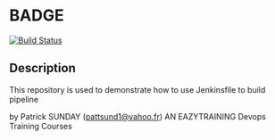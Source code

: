 # BADGE

[![Build Status](http://18.208.126.157/buildStatus/icon?job=student-list_jenkins-cd)](http://18.208.126.157/job/student-list_jenkins-cd/)

## Description

This repository is used to demonstrate how to use Jenkinsfile to build pipeline

by Patrick SUNDAY (pattsund1@yahoo.fr)
AN EAZYTRAINING Devops Training Courses
